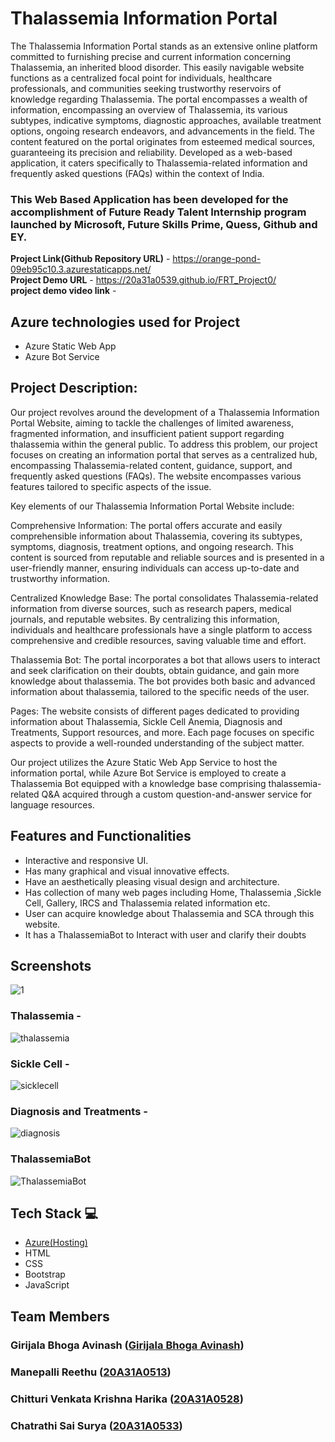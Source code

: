 # Thalassemia Information Portal

The Thalassemia Information Portal stands as an extensive online platform committed to furnishing precise and current information concerning Thalassemia, an inherited blood disorder. This easily navigable website functions as a centralized focal point for individuals, healthcare professionals, and communities seeking trustworthy reservoirs of knowledge regarding Thalassemia. The portal encompasses a wealth of information, encompassing an overview of Thalassemia, its various subtypes, indicative symptoms, diagnostic approaches, available treatment options, ongoing research endeavors, and advancements in the field. The content featured on the portal originates from esteemed medical sources, guaranteeing its precision and reliability. Developed as a web-based application, it caters specifically to Thalassemia-related information and frequently asked questions (FAQs) within the context of India.

### This Web  Based Application has been developed for the accomplishment of Future Ready Talent Internship program launched by Microsoft, Future Skills Prime, Quess, Github and EY.


**Project Link(Github Repository URL)** - https://orange-pond-09eb95c10.3.azurestaticapps.net/   <br>
**Project Demo URL** -  https://20a31a0539.github.io/FRT_Project0/ <br>
**project demo video link** - 

## Azure technologies used for Project

- Azure Static Web App
- Azure Bot Service
## Project Description:
Our project revolves around the development of a Thalassemia Information Portal Website, aiming to tackle the challenges of limited awareness, fragmented information, and insufficient patient support regarding thalassemia within the general public. To address this problem, our project focuses on creating an information portal that serves as a centralized hub, encompassing Thalassemia-related content, guidance, support, and frequently asked questions (FAQs). The website encompasses various features tailored to specific aspects of the issue.

Key elements of our Thalassemia Information Portal Website include:

Comprehensive Information: The portal offers accurate and easily comprehensible information about Thalassemia, covering its subtypes, symptoms, diagnosis, treatment options, and ongoing research. This content is sourced from reputable and reliable sources and is presented in a user-friendly manner, ensuring individuals can access up-to-date and trustworthy information.

Centralized Knowledge Base: The portal consolidates Thalassemia-related information from diverse sources, such as research papers, medical journals, and reputable websites. By centralizing this information, individuals and healthcare professionals have a single platform to access comprehensive and credible resources, saving valuable time and effort.

Thalassemia Bot: The portal incorporates a bot that allows users to interact and seek clarification on their doubts, obtain guidance, and gain more knowledge about thalassemia. The bot provides both basic and advanced information about thalassemia, tailored to the specific needs of the user.

Pages: The website consists of different pages dedicated to providing information about Thalassemia, Sickle Cell Anemia, Diagnosis and Treatments, Support resources, and more. Each page focuses on specific aspects to provide a well-rounded understanding of the subject matter.

Our project utilizes the Azure Static Web App Service to host the information portal, while Azure Bot Service is employed to create a Thalassemia Bot equipped with a knowledge base comprising thalassemia-related Q&A acquired through a custom question-and-answer service for language resources.

## Features and Functionalities 

- Interactive and responsive UI.
- Has many graphical and visual innovative effects.
- Have an aesthetically pleasing visual design and architecture.
- Has collection of many web pages including Home, Thalassemia ,Sickle Cell, Gallery, IRCS and Thalassemia related information etc.
- User can acquire knowledge about Thalassemia and SCA through this website.
- It has a ThalassemiaBot to Interact with user and clarify their doubts

## Screenshots



![1](https://github.com/20A31A0539/FRT_Project0/assets/110079803/702b14aa-3c0d-4131-bbb3-44a787e7bd63)



   

### Thalassemia -
![thalassemia](https://github.com/Sampath-Vatsavaya/thalassemia/assets/84452919/68acb864-0fb3-4503-9bbb-fb6c6012a43d)



### Sickle Cell -
![sicklecell](https://github.com/Sampath-Vatsavaya/thalassemia/assets/84452919/630f06ef-94ba-4723-931c-623be7201aca)



### Diagnosis and Treatments -

![diagnosis](https://github.com/Sampath-Vatsavaya/thalassemia/assets/84452919/f0a18d92-2732-4dc6-b1c0-2df2a94c86c6)


### ThalassemiaBot

![ThalassemiaBot](https://github.com/Sampath-Vatsavaya/thalassemia/assets/84452919/cf05b4cd-1f7e-4cc8-9217-29f09e01a278)



## Tech Stack 💻

- [Azure(Hosting)](https://azure.microsoft.com/en-in/features/azure-portal/)
- HTML
- CSS
- Bootstrap
- JavaScript


## Team Members
###  Girijala Bhoga Avinash ([Girijala Bhoga Avinash](https://github.com/20A31A0539))
###  Manepalli Reethu ([20A31A0513](https://github.com/20A31A0513))
###  Chitturi Venkata Krishna Harika ([20A31A0528](https://github.com/20A31A0528))
###  Chatrathi Sai Surya ([20A31A0533](https://github.com/20A31A0533))

